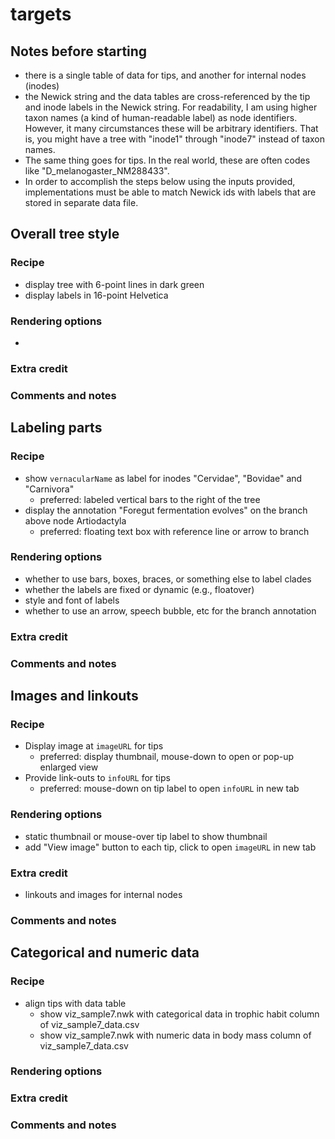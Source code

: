 # targets 

## Notes before starting 

* there is a single table of data for tips, and another for internal nodes (inodes)
* the Newick string and the data tables are cross-referenced by the tip and inode labels in the Newick string.  For readability, I am using higher taxon names (a kind of human-readable label) as node identifiers.  However, it many circumstances these will be arbitrary identifiers. That is, you might have a tree with "inode1" through "inode7" instead of taxon names.  
* The same thing goes for tips.  In the real world, these are often codes like "D_melanogaster_NM288433".
* In order to accomplish the steps below using the inputs provided, implementations must be able to match Newick ids with labels that are stored in separate data file.  

## Overall tree style

### Recipe
* display tree with 6-point lines in dark green
* display labels in 16-point Helvetica  

### Rendering options 
* 
### Extra credit

### Comments and notes

## Labeling parts

### Recipe
* show `vernacularName` as label for inodes "Cervidae", "Bovidae" and "Carnivora" 
   * preferred: labeled vertical bars to the right of the tree
* display the annotation "Foregut fermentation evolves" on the branch above node Artiodactyla
   * preferred: floating text box with reference line or arrow to branch

### Rendering options 
* whether to use bars, boxes, braces, or something else to label clades
* whether the labels are fixed or dynamic (e.g., floatover)
* style and font of labels
* whether to use an arrow, speech bubble, etc for the branch annotation

### Extra credit

### Comments and notes


## Images and linkouts

### Recipe
* Display image at `imageURL` for tips
   * preferred: display thumbnail, mouse-down to open or pop-up enlarged view
* Provide link-outs to `infoURL` for tips 
   * preferred: mouse-down on tip label to open `infoURL` in new tab

### Rendering options 
* static thumbnail or mouse-over tip label to show thumbnail
* add "View image" button to each tip, click to open `imageURL` in new tab

### Extra credit
* linkouts and images for internal nodes

### Comments and notes


## Categorical and numeric data

### Recipe
* align tips with data table 
   * show viz_sample7.nwk with categorical data in trophic habit column of viz_sample7_data.csv 
   * show viz_sample7.nwk with numeric data in body mass column of viz_sample7_data.csv 

### Rendering options 

### Extra credit

### Comments and notes

